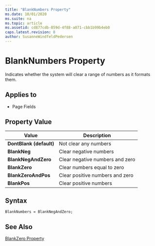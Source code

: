 ```yaml
---
title: "BlankNumbers Property"
ms.date: 10/01/2020
ms.suite: na
ms.topic: article
ms.assetid: cd877cdb-059d-4f88-a071-cbb1b99b4eb0
caps.latest.revision: 8
author: SusanneWindfeldPedersen
---
```


# BlankNumbers Property
Indicates whether the system will clear a range of numbers as it formats them.  
  
## Applies to  
  
- Page Fields  
  
## Property Value  
  
|**Value**|**Description**|  
|---------------|---------------------|  
|**DontBlank (default)**|Not clear any numbers|  
|**BlankNeg**|Clear negative numbers|  
|**BlankNegAndZero**|Clear negative numbers and zero|  
|**BlankZero**|Clear numbers equal to zero|  
|**BlankZeroAndPos**|Clear positive numbers and zero|  
|**BlankPos**|Clear positive numbers|  

## Syntax  
```AL
BlankNumbers = BlankNegAndZero;
```

## See Also  
 [BlankZero Property](devenv-blankzero-property.md)